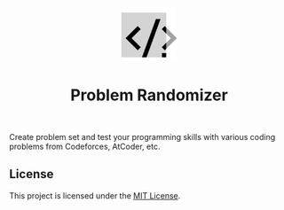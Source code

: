 <p align="center">
  <a href="https://problem-randomizer-decsp.vercel.app/">
    <img src="public/images/prob-rand-logo.png" alt="Problem Randomizer logo" width="100" />
  </a>
</p>

<h1 align="center">Problem Randomizer</h1>
<br />

Create problem set and test your programming skills with various coding problems
from Codeforces, AtCoder, etc.

## License

This project is licensed under the
[MIT License](https://choosealicense.com/licenses/mit/).
